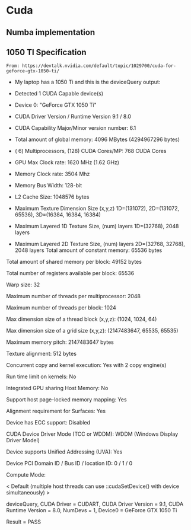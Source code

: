 # Cuda

## Numba implementation

## 1050 TI Specification
`From: https://devtalk.nvidia.com/default/topic/1029700/cuda-for-geforce-gtx-1050-ti/`

- My laptop has a 1050 Ti and this is the deviceQuery output:
- Detected 1 CUDA Capable device(s)

- Device 0: "GeForce GTX 1050 Ti"
- CUDA Driver Version / Runtime Version 9.1 / 8.0
- CUDA Capability Major/Minor version number: 6.1
- Total amount of global memory: 4096 MBytes (4294967296 bytes)
- ( 6) Multiprocessors, (128) CUDA Cores/MP: 768 CUDA Cores
- GPU Max Clock rate: 1620 MHz (1.62 GHz)
- Memory Clock rate: 3504 Mhz
- Memory Bus Width: 128-bit
- L2 Cache Size: 1048576 bytes
- Maximum Texture Dimension Size (x,y,z) 1D=(131072), 2D=(131072, 65536), 3D=(16384, 16384, 16384)
- Maximum Layered 1D Texture Size, (num) layers 1D=(32768), 2048 layers
- Maximum Layered 2D Texture Size, (num) layers 2D=(32768, 32768), 2048 layers
Total amount of constant memory: 65536 bytes

Total amount of shared memory per block: 49152 bytes

Total number of registers available per block: 65536

Warp size: 32

Maximum number of threads per multiprocessor: 2048

Maximum number of threads per block: 1024

Max dimension size of a thread block (x,y,z): (1024, 1024, 64)

Max dimension size of a grid size (x,y,z): (2147483647, 65535, 65535)

Maximum memory pitch: 2147483647 bytes

Texture alignment: 512 bytes

Concurrent copy and kernel execution: Yes with 2 copy engine(s)

Run time limit on kernels: No

Integrated GPU sharing Host Memory: No

Support host page-locked memory mapping: Yes

Alignment requirement for Surfaces: Yes

Device has ECC support: Disabled

CUDA Device Driver Mode (TCC or WDDM): WDDM (Windows Display Driver Model)

Device supports Unified Addressing (UVA): Yes

Device PCI Domain ID / Bus ID / location ID: 0 / 1 / 0

Compute Mode:

< Default (multiple host threads can use ::cudaSetDevice() with device simultaneously) >

deviceQuery, CUDA Driver = CUDART, CUDA Driver Version = 9.1, CUDA Runtime Version = 8.0, NumDevs = 1, Device0 = GeForce GTX 1050 Ti

Result = PASS 
